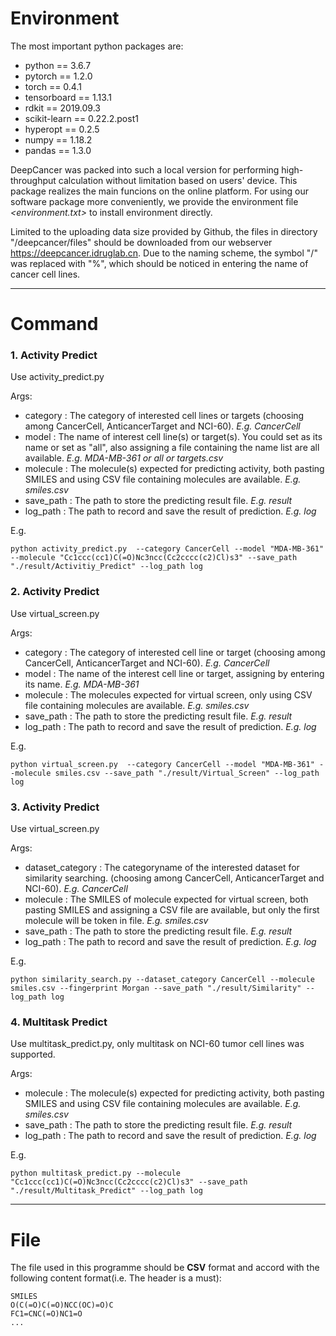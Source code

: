 # **Environment**

The most important python packages are:
- python == 3.6.7
- pytorch == 1.2.0
- torch == 0.4.1
- tensorboard == 1.13.1
- rdkit == 2019.09.3
- scikit-learn == 0.22.2.post1
- hyperopt == 0.2.5
- numpy == 1.18.2
- pandas == 1.3.0

DeepCancer was packed into such a local version for performing high-throughput calculation without limitation based on users' device. This package realizes the main funcions on the online platform. For using our software package more conveniently, we provide the environment file *<environment.txt>* to install environment directly.

Limited to the uploading data size provided by Github, the files in directory "/deepcancer/files" should be downloaded from our webserver https://deepcancer.idruglab.cn. Due to the naming scheme, the symbol "/" was replaced with "%", which should be noticed in entering the name of cancer cell lines.

---
# **Command**

### **1. Activity Predict**
Use activity_predict.py

Args:
  - category : The category of interested cell lines or targets (choosing among CancerCell, AnticancerTarget and NCI-60). *E.g. CancerCell*
  - model : The name of interest cell line(s) or target(s). You could set as its name or set as "all", also assigning a file containing the name list are all available. *E.g. MDA-MB-361 or all or targets.csv*
  - molecule : The molecule(s) expected for predicting activity, both pasting SMILES and using CSV file containing molecules are available. *E.g. smiles.csv*
  - save_path : The path to store the predicting result file. *E.g. result*
  - log_path : The path to record and save the result of prediction. *E.g. log*

E.g.

`python activity_predict.py  --category CancerCell --model "MDA-MB-361" --molecule "Cc1ccc(cc1)C(=O)Nc3ncc(Cc2cccc(c2)Cl)s3" --save_path "./result/Activitiy_Predict" --log_path log`

### **2. Activity Predict**
Use virtual_screen.py

Args:
  - category : The category of interested cell line or target (choosing among CancerCell, AnticancerTarget and NCI-60). *E.g. CancerCell*
  - model : The name of the interest cell line or target, assigning by entering its name. *E.g. MDA-MB-361*  
  - molecule : The molecules expected for virtual screen, only using CSV file containing molecules are available. *E.g. smiles.csv*
  - save_path : The path to store the predicting result file. *E.g. result*
  - log_path : The path to record and save the result of prediction. *E.g. log*

E.g.

`python virtual_screen.py  --category CancerCell --model "MDA-MB-361" --molecule smiles.csv --save_path "./result/Virtual_Screen" --log_path log`

### **3. Activity Predict**
Use virtual_screen.py

Args:
  - dataset_category : The categoryname of the interested dataset for similarity searching. (choosing among CancerCell, AnticancerTarget and NCI-60). *E.g. CancerCell*
  - molecule : The SMILES of molecule expected for virtual screen, both pasting SMILES and assigning a CSV file are available, but only the first molecule will be token in file. *E.g. smiles.csv*
  - save_path : The path to store the predicting result file. *E.g. result*
  - log_path : The path to record and save the result of prediction. *E.g. log*

E.g.

`python similarity_search.py --dataset_category CancerCell --molecule smiles.csv --fingerprint Morgan --save_path "./result/Similarity" --log_path log`


### **4. Multitask Predict**
Use multitask_predict.py, only multitask on NCI-60 tumor cell lines was supported.

Args:
  - molecule : The molecule(s) expected for predicting activity, both pasting SMILES and using CSV file containing molecules are available. *E.g. smiles.csv*
  - save_path : The path to store the predicting result file. *E.g. result*
  - log_path : The path to record and save the result of prediction. *E.g. log*

E.g.

`python multitask_predict.py --molecule "Cc1ccc(cc1)C(=O)Nc3ncc(Cc2cccc(c2)Cl)s3" --save_path "./result/Multitask_Predict" --log_path log`


---
# **File**
The file used in this programme should be **CSV** format and accord with the following content format(i.e. The header is a must):

```
SMILES
O(C(=O)C(=O)NCC(OC)=O)C
FC1=CNC(=O)NC1=O
...

```

